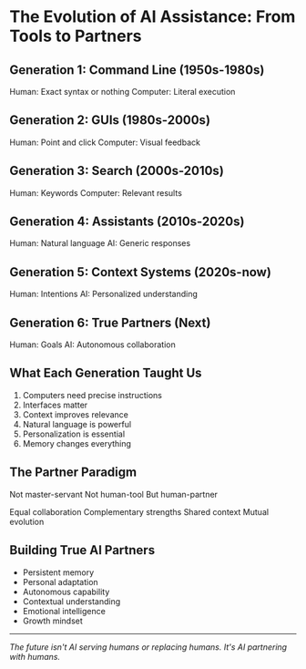 # The Evolution of AI Assistance: From Tools to Partners

## Generation 1: Command Line (1950s-1980s)
Human: Exact syntax or nothing
Computer: Literal execution

## Generation 2: GUIs (1980s-2000s)
Human: Point and click
Computer: Visual feedback

## Generation 3: Search (2000s-2010s)
Human: Keywords
Computer: Relevant results

## Generation 4: Assistants (2010s-2020s)
Human: Natural language
AI: Generic responses

## Generation 5: Context Systems (2020s-now)
Human: Intentions
AI: Personalized understanding

## Generation 6: True Partners (Next)
Human: Goals
AI: Autonomous collaboration

## What Each Generation Taught Us

1. Computers need precise instructions
2. Interfaces matter
3. Context improves relevance
4. Natural language is powerful
5. Personalization is essential
6. Memory changes everything

## The Partner Paradigm

Not master-servant
Not human-tool
But human-partner

Equal collaboration
Complementary strengths
Shared context
Mutual evolution

## Building True AI Partners

- Persistent memory
- Personal adaptation  
- Autonomous capability
- Contextual understanding
- Emotional intelligence
- Growth mindset

---

*The future isn't AI serving humans or replacing humans. It's AI partnering with humans.*